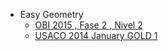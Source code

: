 - Easy Geometry
     * [OBI 2015 , Fase 2 , Nivel 2](http://olimpiada.ic.unicamp.br/pratique/programacao/nivel2/2015f2p2_macacos) 
     * [USACO 2014 January GOLD 1](http://www.usaco.org/index.php?page=viewproblem2&cpid=382)
     
